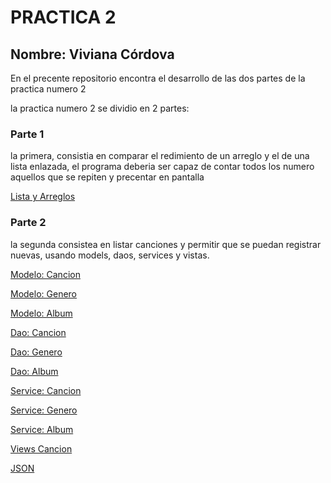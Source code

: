 # PRACTICA 2
## Nombre: Viviana Córdova 
En el precente repositorio encontra el desarrollo de las dos partes de la practica numero 2

la practica numero 2 se dividio en 2 partes:

### Parte 1
la primera, consistia en comparar el redimiento de un arreglo y el de una lista enlazada, el programa deberia ser capaz de contar todos los numero aquellos que se repiten y precentar en pantalla

[Lista y Arreglos](https://github.com/vivinaCordova/Practica-2/blob/main/src/main/java/org/unl/music/base/controller/data_struct/list/LinkedListPractica.java)

### Parte 2
la segunda consistea en listar canciones y permitir que se puedan registrar nuevas, usando models, daos, services y vistas.

[Modelo: Cancion](https://github.com/vivinaCordova/Practica-2/blob/main/src/main/java/org/unl/music/base/models/Cancion.java)

[Modelo: Genero](https://github.com/vivinaCordova/Practica-2/blob/main/src/main/java/org/unl/music/base/models/Genero.java)

[Modelo: Album](https://github.com/vivinaCordova/Practica-2/blob/main/src/main/java/org/unl/music/base/models/Album.java)

[Dao: Cancion](https://github.com/vivinaCordova/Practica-2/blob/main/src/main/java/org/unl/music/base/controller/dao/dao_models/DaoCancion.java)

[Dao: Genero](https://github.com/vivinaCordova/Practica-2/blob/main/src/main/java/org/unl/music/base/controller/dao/dao_models/DaoGenero.java)

[Dao: Album](https://github.com/vivinaCordova/Practica-2/blob/main/src/main/java/org/unl/music/base/controller/dao/dao_models/DaoAlbum.java)

[Service: Cancion](https://github.com/vivinaCordova/Practica-2/blob/main/src/main/java/org/unl/music/base/controller/services/CancionService.java)

[Service: Genero](https://github.com/vivinaCordova/Practica-2/blob/main/src/main/java/org/unl/music/base/controller/services/GeneroService.java)

[Service: Album](https://github.com/vivinaCordova/Practica-2/blob/main/src/main/java/org/unl/music/base/controller/services/AlbumService.java)


[Views Cancion](https://github.com/vivinaCordova/Practica-2/blob/main/src/main/frontend/views/cancion-list.tsx)

[JSON](https://github.com/vivinaCordova/Practica-2/tree/main/data)
